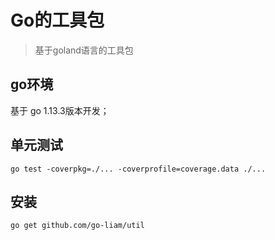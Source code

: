 # Go的工具包

> 基于goland语言的工具包

## go环境

基于 go 1.13.3版本开发；

## 单元测试

```shell script
go test -coverpkg=./... -coverprofile=coverage.data ./...
```

## 安装

```shell
go get github.com/go-liam/util
```
